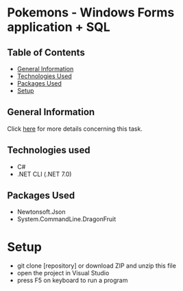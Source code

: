 # Pokemons - Windows Forms application + SQL


## Table of Contents
* [General Information](#general-information)
* [Technologies Used](#technologies-used)
* [Packages Used](#packages-used)
* [Setup](#setup)


## General Information
Click [here](https://github.com/fortedigital/Back-End-Internship-T) for more details concerning this task.

## Technologies used
- C#
- .NET CLI (.NET 7.0)


## Packages Used
- Newtonsoft.Json
- System.CommandLine.DragonFruit


# Setup
- git clone [repository] or download ZIP and unzip this file
- open the project in Visual Studio
- press F5 on keyboard to run a program